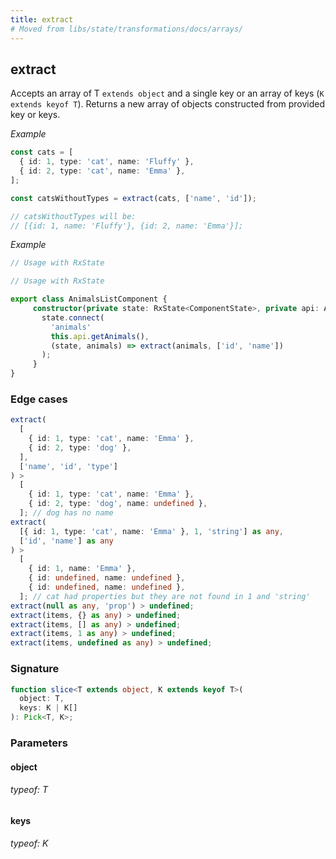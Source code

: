 ```yaml
---
title: extract
# Moved from libs/state/transformations/docs/arrays/
---
```


## extract

Accepts an array of T `extends object` and a single key or an array of keys (`K extends keyof T`).
Returns a new array of objects constructed from provided key or keys.

_Example_

```typescript
const cats = [
  { id: 1, type: 'cat', name: 'Fluffy' },
  { id: 2, type: 'cat', name: 'Emma' },
];

const catsWithoutTypes = extract(cats, ['name', 'id']);

// catsWithoutTypes will be:
// [{id: 1, name: 'Fluffy'}, {id: 2, name: 'Emma'}];
```

_Example_

```typescript
// Usage with RxState

// Usage with RxState

export class AnimalsListComponent {
     constructor(private state: RxState<ComponentState>, private api: ApiService) {
       state.connect(
         'animals'
         this.api.getAnimals(),
         (state, animals) => extract(animals, ['id', 'name'])
       );
     }
}
```

### Edge cases

```typescript
extract(
  [
    { id: 1, type: 'cat', name: 'Emma' },
    { id: 2, type: 'dog' },
  ],
  ['name', 'id', 'type']
) >
  [
    { id: 1, type: 'cat', name: 'Emma' },
    { id: 2, type: 'dog', name: undefined },
  ]; // dog has no name
extract(
  [{ id: 1, type: 'cat', name: 'Emma' }, 1, 'string'] as any,
  ['id', 'name'] as any
) >
  [
    { id: 1, name: 'Emma' },
    { id: undefined, name: undefined },
    { id: undefined, name: undefined },
  ]; // cat had properties but they are not found in 1 and 'string'
extract(null as any, 'prop') > undefined;
extract(items, {} as any) > undefined;
extract(items, [] as any) > undefined;
extract(items, 1 as any) > undefined;
extract(items, undefined as any) > undefined;
```

### Signature

```typescript
function slice<T extends object, K extends keyof T>(
  object: T,
  keys: K | K[]
): Pick<T, K>;
```

### Parameters

#### object

###### typeof: T

#### keys

###### typeof: K
